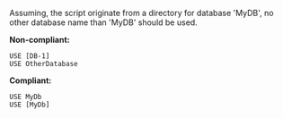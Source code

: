 Assuming, the script originate from a directory for database 'MyDB', no other database name than 'MyDB' should be used.

**Non-compliant:**

```tsql
USE [DB-1]
USE OtherDatabase
```

**Compliant:**

```tsql
USE MyDb
USE [MyDb]
```
